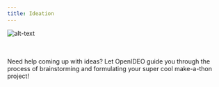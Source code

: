 ```yaml
---
title: Ideation
---
```

![alt-text](../assets/workshops/openideo.jpg#icon)

<br/><br/>
Need help coming up with ideas? Let OpenIDEO guide you through the process of brainstorming and formulating your super cool make-a-thon project!
<br/><br/>
<br/><br/>
